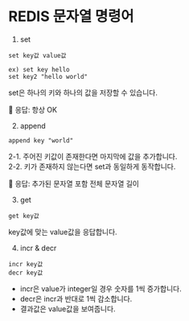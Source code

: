 # REDIS 문자열 명령어

1. set
```
set key값 value값

ex) set key hello
set key2 "hello world"
```
set은 하나의 키와 하나의 값을 저장할 수 있습니다.

💫 응답: 항상 OK

2. append

```
append key "world"
```
2-1. 주어진 키값이 존재한다면 마지막에 값을 추가합니다.   
2-2. 키가 존재하지 않는다면 set과 동일하게 동작합니다.

💫 응답: 추가된 문자열 포함 전체 문자열 길이

3. get
```
get key값
```
key값에 맞는 value값을 응답합니다.

4. incr & decr
```
incr key값
decr key값
```
- incr은 value가 integer일 경우 숫자를 1씩 증가합니다.
- decr은 incr과 반대로 1씩 감소합니다.
- 결과값은 value값을 보여줍니다.